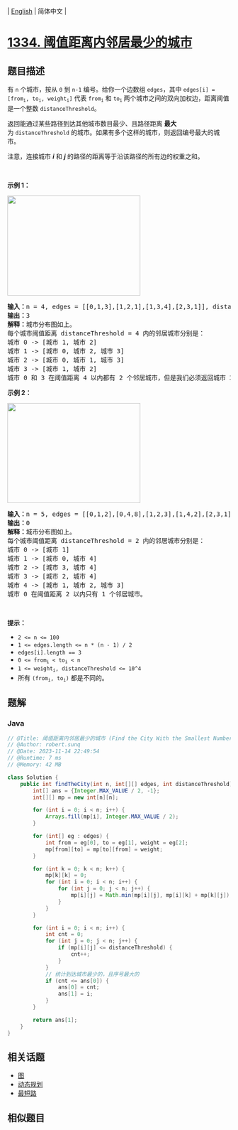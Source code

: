 
| [English](README_EN.md) | 简体中文 |

# [1334. 阈值距离内邻居最少的城市](https://leetcode.cn//problems/find-the-city-with-the-smallest-number-of-neighbors-at-a-threshold-distance/)

## 题目描述

<p>有 <code>n</code> 个城市，按从 <code>0</code> 到 <code>n-1</code> 编号。给你一个边数组 <code>edges</code>，其中 <code>edges[i] = [from<sub>i</sub>, to<sub>i</sub>, weight<sub>i</sub>]</code> 代表 <code>from<sub>i</sub></code> 和 <code>to<sub>i</sub></code><sub> </sub>两个城市之间的双向加权边，距离阈值是一个整数 <code>distanceThreshold</code>。</p>

<p>返回能通过某些路径到达其他城市数目最少、且路径距离 <strong>最大</strong> 为 <code>distanceThreshold</code> 的城市。如果有多个这样的城市，则返回编号最大的城市。</p>

<p>注意，连接城市 <em><strong>i</strong></em> 和 <em><strong>j</strong></em> 的路径的距离等于沿该路径的所有边的权重之和。</p>

<p> </p>

<p><strong>示例 1：</strong></p>

<p><img alt="" src="https://assets.leetcode-cn.com/aliyun-lc-upload/uploads/2020/01/26/find_the_city_01.png" style="height: 225px; width: 300px;" /></p>

<pre>
<strong>输入：</strong>n = 4, edges = [[0,1,3],[1,2,1],[1,3,4],[2,3,1]], distanceThreshold = 4
<strong>输出：</strong>3
<strong>解释：</strong>城市分布图如上。
每个城市阈值距离 distanceThreshold = 4 内的邻居城市分别是：
城市 0 -> [城市 1, 城市 2] 
城市 1 -> [城市 0, 城市 2, 城市 3] 
城市 2 -> [城市 0, 城市 1, 城市 3] 
城市 3 -> [城市 1, 城市 2] 
城市 0 和 3 在阈值距离 4 以内都有 2 个邻居城市，但是我们必须返回城市 3，因为它的编号最大。
</pre>

<p><strong>示例 2：</strong></p>

<p><strong><img alt="" src="https://assets.leetcode-cn.com/aliyun-lc-upload/uploads/2020/01/26/find_the_city_02.png" style="height: 225px; width: 300px;" /></strong></p>

<pre>
<strong>输入：</strong>n = 5, edges = [[0,1,2],[0,4,8],[1,2,3],[1,4,2],[2,3,1],[3,4,1]], distanceThreshold = 2
<strong>输出：</strong>0
<strong>解释：</strong>城市分布图如上。 
每个城市阈值距离 distanceThreshold = 2 内的邻居城市分别是：
城市 0 -> [城市 1] 
城市 1 -> [城市 0, 城市 4] 
城市 2 -> [城市 3, 城市 4] 
城市 3 -> [城市 2, 城市 4]
城市 4 -> [城市 1, 城市 2, 城市 3] 
城市 0 在阈值距离 2 以内只有 1 个邻居城市。
</pre>

<p> </p>

<p><strong>提示：</strong></p>

<ul>
	<li><code>2 <= n <= 100</code></li>
	<li><code>1 <= edges.length <= n * (n - 1) / 2</code></li>
	<li><code>edges[i].length == 3</code></li>
	<li><code>0 <= from<sub>i</sub> < to<sub>i</sub> < n</code></li>
	<li><code>1 <= weight<sub>i</sub>, distanceThreshold <= 10^4</code></li>
	<li>所有 <code>(from<sub>i</sub>, to<sub>i</sub>)</code> 都是不同的。</li>
</ul>


## 题解


### Java

```Java
// @Title: 阈值距离内邻居最少的城市 (Find the City With the Smallest Number of Neighbors at a Threshold Distance)
// @Author: robert.sunq
// @Date: 2023-11-14 22:49:54
// @Runtime: 7 ms
// @Memory: 42 MB

class Solution {
    public int findTheCity(int n, int[][] edges, int distanceThreshold) {
        int[] ans = {Integer.MAX_VALUE / 2, -1};
        int[][] mp = new int[n][n];

        for (int i = 0; i < n; i++) {
            Arrays.fill(mp[i], Integer.MAX_VALUE / 2);
        }

        for (int[] eg : edges) {
            int from = eg[0], to = eg[1], weight = eg[2];
            mp[from][to] = mp[to][from] = weight;
        }

        for (int k = 0; k < n; k++) {
            mp[k][k] = 0;
            for (int i = 0; i < n; i++) {
                for (int j = 0; j < n; j++) {
                    mp[i][j] = Math.min(mp[i][j], mp[i][k] + mp[k][j]);
                }
            }
        }

        for (int i = 0; i < n; i++) {
            int cnt = 0;
            for (int j = 0; j < n; j++) {
                if (mp[i][j] <= distanceThreshold) {
                    cnt++;
                }
            }
            // 统计到达城市最少的，且序号最大的
            if (cnt <= ans[0]) {
                ans[0] = cnt;
                ans[1] = i;
            }
        }

        return ans[1];
    }
}
```



## 相关话题

- [图](https://leetcode.cn//tag/graph)
- [动态规划](https://leetcode.cn//tag/dynamic-programming)
- [最短路](https://leetcode.cn//tag/shortest-path)

## 相似题目



